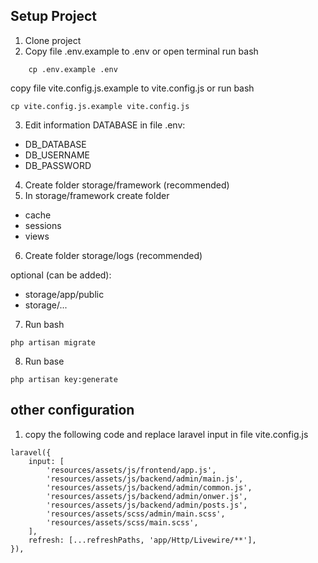 ## Setup Project

1. Clone project
2. Copy file .env.example to .env or open terminal run bash

```
    cp .env.example .env
```

copy file vite.config.js.example to vite.config.js or run bash

```
cp vite.config.js.example vite.config.js
```

3. Edit information DATABASE in file .env:

-   DB_DATABASE
-   DB_USERNAME
-   DB_PASSWORD

4. Create folder storage/framework (recommended)
5. In storage/framework create folder

-   cache
-   sessions
-   views

6. Create folder storage/logs (recommended)

optional (can be added):

-   storage/app/public
-   storage/...

7. Run bash

```
php artisan migrate
```

8. Run base

```
php artisan key:generate
```

## other configuration

1. copy the following code and replace laravel input in file vite.config.js

```
laravel({
    input: [
        'resources/assets/js/frontend/app.js',
        'resources/assets/js/backend/admin/main.js',
        'resources/assets/js/backend/admin/common.js',
        'resources/assets/js/backend/admin/onwer.js',
        'resources/assets/js/backend/admin/posts.js',
        'resources/assets/scss/admin/main.scss',
        'resources/assets/scss/main.scss',
    ],
    refresh: [...refreshPaths, 'app/Http/Livewire/**'],
}),
```

